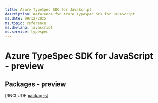 ```yaml
---
title: Azure TypeSpec SDK for JavaScript
description: Reference for Azure TypeSpec SDK for JavaScript
ms.date: 09/12/2025
ms.topic: reference
ms.devlang: javascript
ms.service: typespec
---
```

# Azure TypeSpec SDK for JavaScript - preview
## Packages - preview
[!INCLUDE [packages](typespec-index.md)]